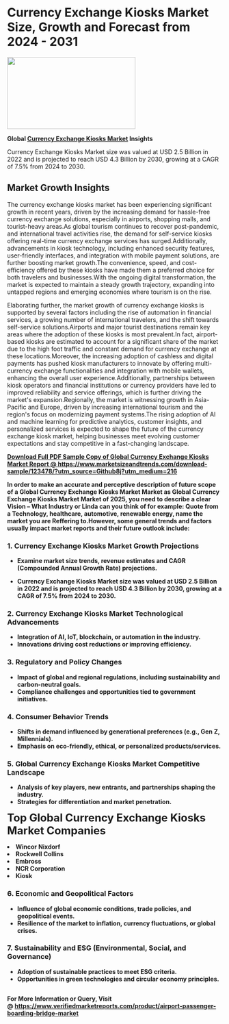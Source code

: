 <H1>Currency Exchange Kiosks Market Size, Growth and Forecast from 2024 - 2031</H1><img class="aligncenter size-medium wp-image-584254" src="https://thirdeyenews.in/wp-content/uploads/2024/09/Global-Market-Research-300x168.jpeg" alt="" width="300" height="168" /><p><strong>Global&nbsp;<a href="https://www.marketsizeandtrends.com/download-sample/123478/?utm_source=Github8j?utm_medium=216">Currency Exchange Kiosks Market</a> Insights</strong></p><p>Currency Exchange Kiosks Market size was valued at USD 2.5 Billion in 2022 and is projected to reach USD 4.3 Billion by 2030, growing at a CAGR of 7.5% from 2024 to 2030.</p><p><h2>Market Growth Insights</h2> <p>The currency exchange kiosks market has been experiencing significant growth in recent years, driven by the increasing demand for hassle-free currency exchange solutions, especially in airports, shopping malls, and tourist-heavy areas.As global tourism continues to recover post-pandemic, and international travel activities rise, the demand for self-service kiosks offering real-time currency exchange services has surged.Additionally, advancements in kiosk technology, including enhanced security features, user-friendly interfaces, and integration with mobile payment solutions, are further boosting market growth.The convenience, speed, and cost-efficiency offered by these kiosks have made them a preferred choice for both travelers and businesses.With the ongoing digital transformation, the market is expected to maintain a steady growth trajectory, expanding into untapped regions and emerging economies where tourism is on the rise.</p> <p><strong><a href="#"></a></strong></p> <p>Elaborating further, the market growth of currency exchange kiosks is supported by several factors including the rise of automation in financial services, a growing number of international travelers, and the shift towards self-service solutions.Airports and major tourist destinations remain key areas where the adoption of these kiosks is most prevalent.In fact, airport-based kiosks are estimated to account for a significant share of the market due to the high foot traffic and constant demand for currency exchange at these locations.Moreover, the increasing adoption of cashless and digital payments has pushed kiosk manufacturers to innovate by offering multi-currency exchange functionalities and integration with mobile wallets, enhancing the overall user experience.Additionally, partnerships between kiosk operators and financial institutions or currency providers have led to improved reliability and service offerings, which is further driving the market's expansion.Regionally, the market is witnessing growth in Asia-Pacific and Europe, driven by increasing international tourism and the region's focus on modernizing payment systems.The rising adoption of AI and machine learning for predictive analytics, customer insights, and personalized services is expected to shape the future of the currency exchange kiosk market, helping businesses meet evolving customer expectations and stay competitive in a fast-changing landscape.<p><strong><a href="#"></p><p><span class=""><strong>Download Full PDF Sample Copy of Global Currency Exchange Kiosks Market Report</strong> @ <a href="https://www.marketsizeandtrends.com/download-sample/123478/?utm_source=Github8j?utm_medium=216" target="_blank">https://www.marketsizeandtrends.com/download-sample/123478/?utm_source=Github8j?utm_medium=216</a></span></p><p>In order to make an accurate and perceptive description of future scope of a Global&nbsp;Currency Exchange Kiosks Market Market as Global&nbsp;Currency Exchange Kiosks Market Market of 2025, you need to describe a clear Vision &ndash; What Industry or Linda can you think of for example: Quote from a Technology, healthcare, automotive, renewable energy, name the market you are Reffering to.However, some general trends and factors usually impact market reports and their future outlook include:</p><h3>1.&nbsp;<strong>Currency Exchange Kiosks Market Growth Projections</strong></h3><ul><li>Examine market size trends, revenue estimates and CAGR (Compounded Annual Growth Rate) projections.</li><li><p>Currency Exchange Kiosks Market size was valued at USD 2.5 Billion in 2022 and is projected to reach USD 4.3 Billion by 2030, growing at a CAGR of 7.5% from 2024 to 2030.</p></li></ul><h3>2.&nbsp;<strong>Currency Exchange Kiosks Market Technological Advancements</strong></h3><ul><li>Integration of AI, IoT, blockchain, or automation in the industry.</li><li>Innovations driving cost reductions or improving efficiency.</li></ul><h3>3.&nbsp;<strong>Regulatory and Policy Changes</strong></h3><ul><li>Impact of global and regional regulations, including sustainability and carbon-neutral goals.</li><li>Compliance challenges and opportunities tied to government initiatives.</li></ul><h3>4.&nbsp;<strong>Consumer Behavior Trends</strong></h3><ul><li>Shifts in demand influenced by generational preferences (e.g., Gen Z, Millennials).</li><li>Emphasis on eco-friendly, ethical, or personalized products/services.</li></ul><h3>5.&nbsp;<strong>Global Currency Exchange Kiosks Market Competitive Landscape</strong></h3><ul><li>Analysis of key players, new entrants, and partnerships shaping the industry.</li><li>Strategies for differentiation and market penetration.</li></ul><p data-pm-slice="1 1 []"><span style="color: inherit; font-family: inherit; font-size: 25px;">Top Global Currency Exchange Kiosks Market Companies</span></p><div class="" data-test-id=""><p><li>Wincor Nixdorf</li><li> Rockwell Collins</li><li> Embross</li><li> NCR Corporation</li><li> Kiosk</li></p></div><h3>6.&nbsp;<strong>Economic and Geopolitical Factors</strong></h3><ul><li>Influence of global economic conditions, trade policies, and geopolitical events.</li><li>Resilience of the market to inflation, currency fluctuations, or global crises.</li></ul><h3>7.&nbsp;<strong>Sustainability and ESG (Environmental, Social, and Governance)</strong></h3><ul><li>Adoption of sustainable practices to meet ESG criteria.</li><li>Opportunities in green technologies and circular economy principles.</li></ul><h2><strong style="font-size: 14px;">For More Information or Query, Visit @&nbsp;</strong><a style="background-color: #ffffff; font-size: 14px;" href="https://www.marketsizeandtrends.com/report/currency-exchange-kiosks-market/" target="_blank">https://www.verifiedmarketreports.com/product/airport-passenger-boarding-bridge-market</a></h2>